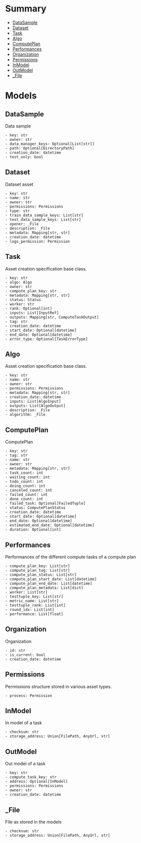 # Summary

- [DataSample](#DataSample)
- [Dataset](#Dataset)
- [Task](#Task)
- [Algo](#Algo)
- [ComputePlan](#ComputePlan)
- [Performances](#Performances)
- [Organization](#Organization)
- [Permissions](#Permissions)
- [InModel](#InModel)
- [OutModel](#OutModel)
- [_File](#_File)


# Models

## DataSample
Data sample
```text
- key: str
- owner: str
- data_manager_keys: Optional[List[str]]
- path: Optional[DirectoryPath]
- creation_date: datetime
- test_only: bool
```

## Dataset
Dataset asset
```text
- key: str
- name: str
- owner: str
- permissions: Permissions
- type: str
- train_data_sample_keys: List[str]
- test_data_sample_keys: List[str]
- opener: _File
- description: _File
- metadata: Mapping[str, str]
- creation_date: datetime
- logs_permission: Permission
```

## Task
Asset creation specification base class.
```text
- key: str
- algo: Algo
- owner: str
- compute_plan_key: str
- metadata: Mapping[str, str]
- status: Status
- worker: str
- rank: Optional[int]
- inputs: List[InputRef]
- outputs: Mapping[str, ComputeTaskOutput]
- tag: str
- creation_date: datetime
- start_date: Optional[datetime]
- end_date: Optional[datetime]
- error_type: Optional[TaskErrorType]
```

## Algo
Asset creation specification base class.
```text
- key: str
- name: str
- owner: str
- permissions: Permissions
- metadata: Mapping[str, str]
- creation_date: datetime
- inputs: List[AlgoInput]
- outputs: List[AlgoOutput]
- description: _File
- algorithm: _File
```

## ComputePlan
ComputePlan
```text
- key: str
- tag: str
- name: str
- owner: str
- metadata: Mapping[str, str]
- task_count: int
- waiting_count: int
- todo_count: int
- doing_count: int
- canceled_count: int
- failed_count: int
- done_count: int
- failed_task: Optional[FailedTuple]
- status: ComputePlanStatus
- creation_date: datetime
- start_date: Optional[datetime]
- end_date: Optional[datetime]
- estimated_end_date: Optional[datetime]
- duration: Optional[int]
```

## Performances
Performances of the different compute tasks of a compute plan
```text
- compute_plan_key: List[str]
- compute_plan_tag: List[str]
- compute_plan_status: List[str]
- compute_plan_start_date: List[datetime]
- compute_plan_end_date: List[datetime]
- compute_plan_metadata: List[dict]
- worker: List[str]
- testtuple_key: List[str]
- metric_name: List[str]
- testtuple_rank: List[int]
- round_idx: List[int]
- performance: List[float]
```

## Organization
Organization
```text
- id: str
- is_current: bool
- creation_date: datetime
```

## Permissions
Permissions structure stored in various asset types.
```text
- process: Permission
```

## InModel
In model of a task
```text
- checksum: str
- storage_address: Union[FilePath, AnyUrl, str]
```

## OutModel
Out model of a task
```text
- key: str
- compute_task_key: str
- address: Optional[InModel]
- permissions: Permissions
- owner: str
- creation_date: datetime
```

## _File
File as stored in the models
```text
- checksum: str
- storage_address: Union[FilePath, AnyUrl, str]
```


